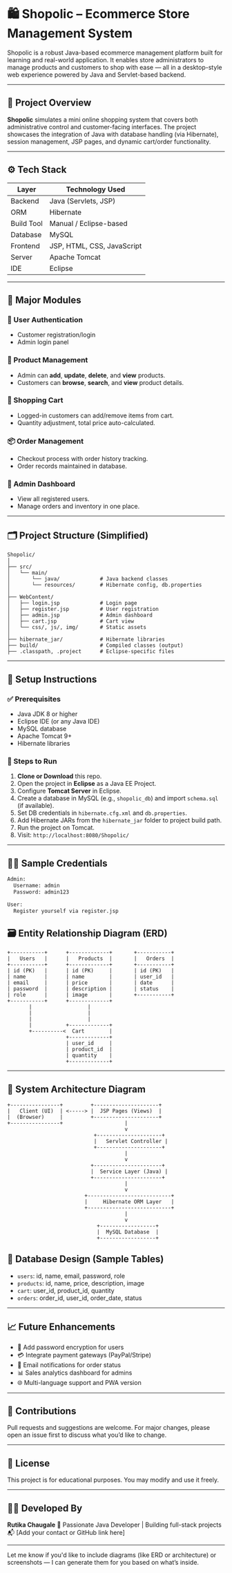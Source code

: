 
# 🛍️ Shopolic – Ecommerce Store Management System

Shopolic is a robust Java-based ecommerce management platform built for learning and real-world application. It enables store administrators to manage products and customers to shop with ease — all in a desktop-style web experience powered by Java and Servlet-based backend.

---

## 📌 Project Overview

**Shopolic** simulates a mini online shopping system that covers both administrative control and customer-facing interfaces. The project showcases the integration of Java with database handling (via Hibernate), session management, JSP pages, and dynamic cart/order functionality.

---

## ⚙️ Tech Stack

| Layer      | Technology Used            |
| ---------- | -------------------------- |
| Backend    | Java (Servlets, JSP)       |
| ORM        | Hibernate                  |
| Build Tool | Manual / Eclipse-based     |
| Database   | MySQL                      |
| Frontend   | JSP, HTML, CSS, JavaScript |
| Server     | Apache Tomcat              |
| IDE        | Eclipse                    |

---

## 🧩 Major Modules

### 🔐 User Authentication

* Customer registration/login
* Admin login panel

### 🛒 Product Management

* Admin can **add**, **update**, **delete**, and **view** products.
* Customers can **browse**, **search**, and **view** product details.

### 🧺 Shopping Cart

* Logged-in customers can add/remove items from cart.
* Quantity adjustment, total price auto-calculated.

### 📦 Order Management

* Checkout process with order history tracking.
* Order records maintained in database.

### 👤 Admin Dashboard

* View all registered users.
* Manage orders and inventory in one place.

---

## 🗂️ Project Structure (Simplified)

```
Shopolic/
│
├── src/
│   └── main/
│       └── java/             # Java backend classes
│       └── resources/        # Hibernate config, db.properties
│
├── WebContent/
│   ├── login.jsp             # Login page
│   ├── register.jsp          # User registration
│   ├── admin.jsp             # Admin dashboard
│   ├── cart.jsp              # Cart view
│   └── css/, js/, img/       # Static assets
│
├── hibernate_jar/            # Hibernate libraries
├── build/                    # Compiled classes (output)
├── .classpath, .project      # Eclipse-specific files
```

---

## 🧰 Setup Instructions

### ✅ Prerequisites

* Java JDK 8 or higher
* Eclipse IDE (or any Java IDE)
* MySQL database
* Apache Tomcat 9+
* Hibernate libraries

### 🔧 Steps to Run

1. **Clone or Download** this repo.
2. Open the project in **Eclipse** as a Java EE Project.
3. Configure **Tomcat Server** in Eclipse.
4. Create a database in MySQL (e.g., `shopolic_db`) and import `schema.sql` (if available).
5. Set DB credentials in `hibernate.cfg.xml` and `db.properties`.
6. Add Hibernate JARs from the `hibernate_jar` folder to project build path.
7. Run the project on Tomcat.
8. Visit: `http://localhost:8080/Shopolic/`

---

## 🧑‍💻 Sample Credentials

```bash
Admin:
  Username: admin
  Password: admin123

User:
  Register yourself via register.jsp
```

## 🗃️ Entity Relationship Diagram (ERD)

```plaintext
+-----------+      +-------------+       +-----------+
|   Users   |      |   Products  |       |   Orders  |
+-----------+      +-------------+       +-----------+
| id (PK)   |      | id (PK)     |       | id (PK)   |
| name      |      | name        |       | user_id   |
| email     |      | price       |       | date      |
| password  |      | description |       | status    |
| role      |      | image       |       +-----------+
+-----------+      +-------------+
       |                  |
       |                  |
       |                  |
       |           +-------------+
       +----------<  Cart        |
                   +-------------+
                   | user_id     |
                   | product_id  |
                   | quantity    |
                   +-------------+
```

---

## 🧱 System Architecture Diagram

```plaintext
+----------------+         +---------------------+
|   Client (UI)  | <-----> |  JSP Pages (Views)  |
|  (Browser)     |         +---------------------+
+----------------+                    |
                                      v
                            +---------------------+
                            |   Servlet Controller |
                            +---------------------+
                                      |
                                      v
                           +----------------------+
                           |  Service Layer (Java) |
                           +----------------------+
                                      |
                                      v
                         +---------------------------+
                         |     Hibernate ORM Layer   |
                         +---------------------------+
                                      |
                                      v
                             +------------------+
                             |  MySQL Database  |
                             +------------------+
```


## 🧱 Database Design (Sample Tables)

* `users`: id, name, email, password, role
* `products`: id, name, price, description, image
* `cart`: user\_id, product\_id, quantity
* `orders`: order\_id, user\_id, order\_date, status

---

## 📈 Future Enhancements

* 🔐 Add password encryption for users
* 💳 Integrate payment gateways (PayPal/Stripe)
* 📧 Email notifications for order status
* 📊 Sales analytics dashboard for admins
* 🌐 Multi-language support and PWA version

---

## 🤝 Contributions

Pull requests and suggestions are welcome. For major changes, please open an issue first to discuss what you’d like to change.

---

## 📜 License

This project is for educational purposes. You may modify and use it freely.

---

## 🙋‍♀️ Developed By

**Rutika Chaugale**
💼 Passionate Java Developer | Building full-stack projects
📬 \[Add your contact or GitHub link here]

---

Let me know if you'd like to include diagrams (like ERD or architecture) or screenshots — I can generate them for you based on what’s inside.
